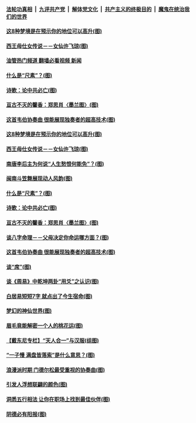 ####  [法轮功真相](../../../../basic/blob/master/README.md?t=09151901) &nbsp;|&nbsp; [九评共产党](../../../../9ping.md/blob/master/README.md?t=09151901) &nbsp;|&nbsp; [解体党文化](../../../../jtdwh.md/blob/master/README.md?t=09151901)  &nbsp;|&nbsp; [共产主义的终极目的](../../../../gczydzjmd.md/blob/master/README.md?t=09151901) &nbsp;|&nbsp; [魔鬼在统治我们的世界](../../../../mgztzwmdsj.md/blob/master/README.md?t=09151901) 

#### [这8种梦境是在预示你的地位可以高升(图)](../pages/p7/1013124.md?t=09151901) 

#### [西王母仕女传说－－女仙许飞琼(图)](../pages/p7/1016661.md?t=09151901) 

#### [油管热门频道 翻墙必看视频 新闻](http://45.76.130.85:81/youtube.html?09151901)

#### [什么是“尺素”？(图)](../pages/p7/1016606.md?t=09151901) 

#### [诗歌：论中共必亡(图)](../pages/p7/1016533.md?t=09151901) 

#### [亘古不灭的馨香：郑思肖〈墨兰图〉(图)](../pages/p7/1016446.md?t=09151901) 

#### [这首韦伯协奏曲 很能展现独奏者的超高技术(图)](../pages/p7/1016196.md?t=09151901) 

#### [这8种梦境是在预示你的地位可以高升(图)](../pages/p7/1013124.md?t=09151901) 

#### [西王母仕女传说－－女仙许飞琼(图)](../pages/p7/1016661.md?t=09151901) 

#### [南唐李后主为何说“人生愁恨何能免”？(图)](../pages/p7/1014994.md?t=09151901) 

#### [闽南斗笠舞展现动人风韵(图)](../pages/p7/1015589.md?t=09151901) 

#### [什么是“尺素”？(图)](../pages/p7/1016606.md?t=09151901) 

#### [诗歌：论中共必亡(图)](../pages/p7/1016533.md?t=09151901) 

#### [亘古不灭的馨香：郑思肖〈墨兰图〉(图)](../pages/p7/1016446.md?t=09151901) 

#### [谈八字命理－－父母决定你命运哪方面？(图)](../pages/p7/1016615.md?t=09151901) 

#### [这首韦伯协奏曲 很能展现独奏者的超高技术(图)](../pages/p7/1016196.md?t=09151901) 

#### [谈“席”(图)](../pages/p7/1016202.md?t=09151901) 

#### [谈《周易》中乾坤两卦“用爻”之认识(图)](../pages/p7/1016201.md?t=09151901) 

#### [白居易短短7字 就点出了今生宿命(图)](../pages/p7/1016526.md?t=09151901) 

#### [梦幻的神仙世界(图)](../pages/p7/1015588.md?t=09151901) 

#### [眉毛竟能解密一个人的桃花运(图)](../pages/p7/1013115.md?t=09151901) 

#### [【戴东尼专栏】“天人合一”与汉服(组图)](../pages/p7/1012023.md?t=09151901) 

#### [“一子慢 满盘皆落索”是什么意思？(图)](../pages/p7/1016379.md?t=09151901) 

#### [浪漫派时期 门德尔松最受重视的协奏曲(图)](../pages/p7/1016195.md?t=09151901) 

#### [引发人浮想联翩的颜色(图)](../pages/p7/1016168.md?t=09151901) 

#### [洞悉五行相法 让你在职场上找到最佳伙伴(图)](../pages/p7/1016063.md?t=09151901) 

#### [阴德必有阳报(图)](../pages/p7/1016420.md?t=09151901) 

<img src='http://gfw-breaker.win/goodnews/indexes/p7.md' width='0px' height='0px'/>
